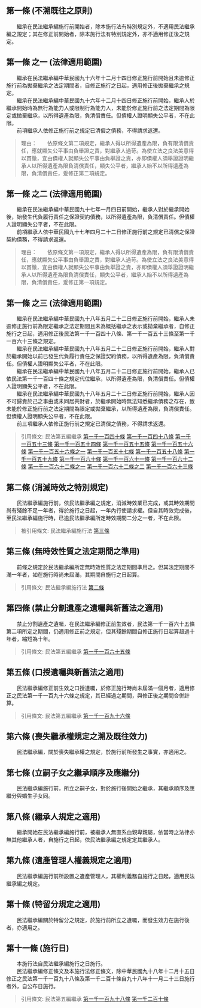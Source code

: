 第一條 (不溯既往之原則)
-----------------------
　　繼承在民法繼承編施行前開始者，除本施行法有特別規定外，不適用民法繼承編之規定；其在修正前開始者，除本施行法有特別規定外，亦不適用修正後之規定。  


第一條 之一 (法律適用範圍)
--------------------------
　　繼承在民法繼承編中華民國九十六年十二月十四日修正施行前開始且未逾修正施行前為拋棄繼承之法定期間者，自修正施行之日起，適用修正後拋棄繼承之規定。  
　　繼承在民法繼承編中華民國九十六年十二月十四日修正施行前開始，繼承人於繼承開始時為無行為能力人或限制行為能力人，未能於修正施行前之法定期間為限定或拋棄繼承，以所得遺產為限，負清償責任。但債權人證明顯失公平者，不在此限。  
　　前項繼承人依修正施行前之規定已清償之債務，不得請求返還。  
> 理由：　　依原條文第二項規定，繼承人得以所得遺產為限，負有限清償責任，應就顯失公平事由負舉證之責，對繼承人過苛。為使立法之良法美意得以貫徹，宜由債權人就顯失公平事由負舉證之責，亦即債權人須舉證證明繼承人以所得遺產為限負清償責任，顯失公平者，繼承人始不以所得遺產為限，負清償責任，爰修正第二項規定。



第一條 之二 (法律適用範圍)
--------------------------
　　繼承在民法繼承編中華民國九十七年一月四日前開始，繼承人對於繼承開始後，始發生代負履行責任之保證契約債務，以所得遺產為限，負清償責任。但債權人證明顯失公平者，不在此限。  
　　前項繼承人依中華民國九十七年四月二十二日修正施行前之規定已清償之保證契約債務，不得請求返還。  
> 理由：　　依原條文第一項規定，繼承人得以所得遺產為限，負有限清償責任，應就顯失公平事由負舉證之責，對繼承人過苛。為使立法之良法美意得以貫徹，宜由債權人就顯失公平事由負舉證之責，亦即債權人須舉證證明繼承人以所得遺產為限負清償責任，顯失公平者，繼承人始不以所得遺產為限，負清償責任，爰修正第一項規定。



第一條 之三 (法律適用範圍)
--------------------------
　　繼承在民法繼承編中華民國九十八年五月二十二日修正施行前開始，繼承人未逾修正施行前為限定繼承之法定期間且未為概括繼承之表示或拋棄繼承者，自修正施行之日起，適用修正後民法第一千一百四十八條、第一千一百五十三條至第一千一百六十三條之規定。  
　　繼承在民法繼承編中華民國九十八年五月二十二日修正施行前開始，繼承人對於繼承開始以前已發生代負履行責任之保證契約債務，以所得遺產為限，負清償責任。但債權人證明顯失公平者，不在此限。  
　　繼承在民法繼承編中華民國九十八年五月二十二日修正施行前開始，繼承人已依民法第一千一百四十條之規定代位繼承，以所得遺產為限，負清償責任。但債權人證明顯失公平者，不在此限。  
　　繼承在民法繼承編中華民國九十八年五月二十二日修正施行前開始，繼承人因不可歸責於己之事由或未同居共財者，於繼承開始時無法知悉繼承債務之存在，致未能於修正施行前之法定期間為限定或拋棄繼承，以所得遺產為限，負清償責任。但債權人證明顯失公平者，不在此限。  
　　前三項繼承人依修正施行前之規定已清償之債務，不得請求返還。  
> 引用條文: 民法第五編繼承 [第一千一百四十條](../../法務/民法/民法第五編繼承.md#第一千一百四十條-代位繼承) [第一千一百四十八條](../../法務/民法/民法第五編繼承.md#第一千一百四十八條-限定繼承之有限責任) [第一千一百五十三條](../../法務/民法/民法第五編繼承.md#第一千一百五十三條-債務之連帶責任) [第一千一百五十四條](../../法務/民法/民法第五編繼承.md#第一千一百五十四條-繼承人之權義) [第一千一百五十五條](../../法務/民法/民法第五編繼承.md#第一千一百五十五條-刪除) [第一千一百五十六條](../../法務/民法/民法第五編繼承.md#第一千一百五十六條-繼承人開具遺產清冊之呈報) [第一千一百五十六條之一](../../法務/民法/民法第五編繼承.md#第一千一百五十六條之一) [第一千一百五十七條](../../法務/民法/民法第五編繼承.md#第一千一百五十七條-報明債權之公示催告及其期限) [第一千一百五十八條](../../法務/民法/民法第五編繼承.md#第一千一百五十八條-償還債務之限制) [第一千一百五十九條](../../法務/民法/民法第五編繼承.md#第一千一百五十九條-依期報明債權之償還) [第一千一百六十條](../../法務/民法/民法第五編繼承.md#第一千一百六十條-交付遺贈之限制) [第一千一百六十一條](../../法務/民法/民法第五編繼承.md#第一千一百六十一條-繼承人之賠償責任及受害人之返還請求權) [第一千一百六十二條](../../法務/民法/民法第五編繼承.md#第一千一百六十二條-未依期報明債權之償還) [第一千一百六十二條之一](../../法務/民法/民法第五編繼承.md#第一千一百六十二條之一) [第一千一百六十二條之二](../../法務/民法/民法第五編繼承.md#第一千一百六十二條之二) [第一千一百六十三條](../../法務/民法/民法第五編繼承.md#第一千一百六十三條-限定繼承利益之喪失)



第二條 (消滅時效之特別規定)
---------------------------
　　民法繼承編施行前，依民法繼承編之規定，消滅時效業已完成，或其時效期間尚有殘餘不足一年者，得於施行之日起，一年內行使請求權。但自其時效完成後，至民法繼承編施行時，已逾民法繼承編所定時效期間二分之一者，不在此限。  
> 被引用條文: 民法繼承編施行法 [第三條](../../法務/民法/民法繼承編施行法.md#第三條-無時效性質之法定期間之準用)



第三條 (無時效性質之法定期間之準用)
-----------------------------------
　　前條之規定於民法繼承編所定無時效性質之法定期間準用之。但其法定期間不滿一年者，如在施行時尚未屆滿，其期間自施行之日起算。  
> 引用條文: 民法繼承編施行法 [第二條](../../法務/民法/民法繼承編施行法.md#第二條-消滅時效之特別規定)



第四條 (禁止分割遺產之遺囑與新舊法之適用)
-----------------------------------------
　　禁止分割遺產之遺囑，在民法繼承編修正前生效者，民法第一千一百六十五條第二項所定之期間，仍適用修正前之規定，但其殘餘期間自修正施行日起算超過十年者，縮短為十年。  
> 引用條文: 民法第五編繼承 [第一千一百六十五條](../../法務/民法/民法第五編繼承.md#第一千一百六十五條-分割遺產之方法)



第五條 (口授遺囑與新舊法之適用)
-------------------------------
　　民法繼承編修正前生效之口授遺囑，於修正施行時尚未屆滿一個月者，適用修正之民法第一千一百九十六條之規定，其已經過之期間，與修正後之期間合併計算。  
> 引用條文: 民法第五編繼承 [第一千一百九十六條](../../法務/民法/民法第五編繼承.md#第一千一百九十六條-口授遺囑之失效)



第六條 (喪失繼承權規定之溯及既往效力)
-------------------------------------
　　民法繼承編，關於喪失繼承權之規定，於施行前所發生之事實，亦適用之。  


第七條 (立嗣子女之繼承順序及應繼分)
-----------------------------------
　　民法繼承編施行前，所立之嗣子女，對於施行後開始之繼承，其繼承順序及應繼分與婚生子女同。  


第八條 (繼承人規定之適用)
-------------------------
　　繼承開始在民法繼承編施行前，被繼承人無直系血親卑親屬，依當時之法律亦無其他繼承人者，自施行之日起，依民法繼承編之規定定其繼承人。  


第九條 (遺產管理人權義規定之適用)
---------------------------------
　　民法繼承編施行前所設置之遺產管理人，其權利義務自施行之日起，適用民法繼承編之規定。  


第十條 (特留分規定之適用)
-------------------------
　　民法繼承編關於特留分之規定，於施行前所立之遺囑，而發生效力在施行後者，亦適用之。  


第十一條 (施行日)
-----------------
　　本施行法自民法繼承編施行之日施行。  
　　民法繼承編修正條文及本施行法修正條文，除中華民國九十八年十二月十五日修正之民法第一千一百九十八條及第一千二百十條自九十八年十一月二十三日施行者外，自公布日施行。  
> 引用條文: 民法第五編繼承 [第一千一百九十八條](../../法務/民法/民法第五編繼承.md#第一千一百九十八條-遺囑見證人資格之限制) [第一千二百十條](../../法務/民法/民法第五編繼承.md#第一千二百十條-遺囑執行人資格之限制)